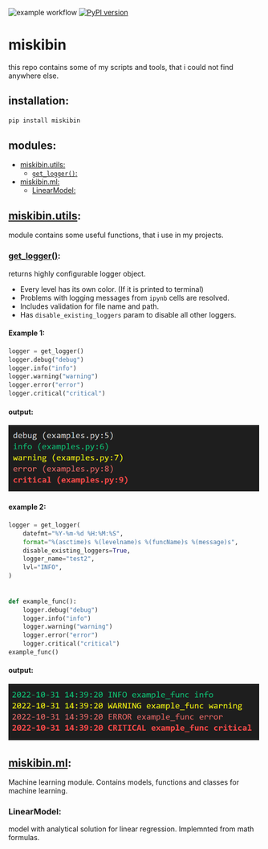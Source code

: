 ![example workflow](https://github.com/michalskibinski109/miskibin/actions/workflows/python-app.yml/badge.svg)
[![PyPI version](https://badge.fury.io/py/miskibin.svg)](https://badge.fury.io/py/miskibin)
# miskibin 
this repo contains some of my scripts and tools, that i 
could not find anywhere else.



## installation:
```bash
pip install miskibin 
```
## modules:
- [miskibin.utils:](#miskibinutils)
  - [`get_logger()`:](#get_logger)
- [miskibin.ml:](#miskibinml)
  - [LinearModel:](#linearmodel)

## [miskibin.utils](src/miskibin/utils):
module contains some useful functions, that i use in my projects.
### [get_logger()](src/miskibin/utils/utils.py):
returns highly configurable logger object.
- Every level has its own color. (If it is printed to terminal)
- Problems with logging messages from `ipynb` cells are resolved.
- Includes validation for file name and path.
- Has `disable_existing_loggers` param to disable all other loggers.

#### Example 1:
```python
logger = get_logger()
logger.debug("debug")
logger.info("info")
logger.warning("warning")
logger.error("error")
logger.critical("critical")
```
#### output:
<img src="logging.png" width="500"/>

#### example 2:
```python
logger = get_logger(
    datefmt="%Y-%m-%d %H:%M:%S",
    format="%(asctime)s %(levelname)s %(funcName)s %(message)s",
    disable_existing_loggers=True,
    logger_name="test2",
    lvl="INFO",
)


def example_func():
    logger.debug("debug")
    logger.info("info")
    logger.warning("warning")
    logger.error("error")
    logger.critical("critical")
example_func()
```
#### output:

<img src="advenced_logging.png" width="500"/>



## [miskibin.ml](src/miskibin/ml):
Machine learning module. Contains models, functions and classes for machine learning.
### LinearModel:
model with analytical solution for linear regression.
Implemnted from math formulas.
